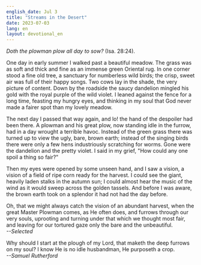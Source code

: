 ```yaml
---
english_date: Jul 3
title: "Streams in the Desert"
date: 2023-07-03
lang: en
layout: devotional_en
---
```





<p><em>Doth the plowman plow all day to sow?</em> (Isa. 28:24).

</p>

<p>One day in early summer I walked past a beautiful meadow. The grass was as soft and thick and fine as an immense green Oriental rug. In one corner stood a fine old tree, a sanctuary for numberless wild birds; the crisp, sweet air was full of their happy songs. Two cows lay in the shade, the very picture of content. Down by the roadside the saucy dandelion mingled his gold with the royal purple of the wild violet. I leaned against the fence for a long time, feasting my hungry eyes, and thinking in my soul that God never made a fairer spot than my lovely meadow.

</p>

<p>The next day I passed that way again, and lo! the hand of the despoiler had been there. A plowman and his great plow, now standing idle in the furrow, had in a day wrought a terrible havoc. Instead of the green grass there was turned up to view the ugly, bare, brown earth; instead of the singing birds there were only a few hens industriously scratching for worms. Gone were the dandelion and the pretty violet. I said in my grief, "How could any one spoil a thing so fair?"

</p>

<p>Then my eyes were opened by some unseen hand, and I saw a vision, a vision of a field of ripe corn ready for the harvest. I could see the giant, heavily laden stalks in the autumn sun; I could almost hear the music of the wind as it would sweep across the golden tassels. And before I was aware, the brown earth took on a splendor it had not had the day before.

</p>

<p>Oh, that we might always catch the vision of an abundant harvest, when the great Master Plowman comes, as He often does, and furrows through our very souls, uprooting and turning under that which we thought most fair, and leaving for our tortured gaze only the bare and the unbeautiful.<br/> <em>--Selected</em>

</p>

<p>Why should I start at the plough of my Lord, that maketh the deep furrows on my soul? I know He is no idle husbandman, He purposeth a crop.<br/> <em>--Samuel Rutherford</em>

</p>

<p></p>